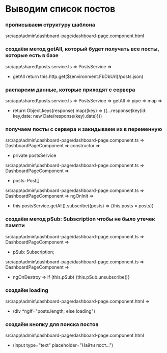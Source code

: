 # Выводим список постов

### прописываем структуру шаблона

src\app\admin\dashboard-page\dashboard-page.component.html

### создаём метод getAll, который будет получать все посты, которые есть в базе

src\app\shared\posts.service.ts => PostsService =>

- getAll
  return this.http.get(\${environment.FbDbUrl}/posts.json)

### распарсим данные, которые приходят с сервера

src\app\shared\posts.service.ts => PostsService => getAll => pipe => map =>

- return Object.keys(response).map((key) => ({...response(key)id: key,date: new Date(response(key).date)}))

### получаем посты с сервера и закидываем их в переменную

src\app\admin\dashboard-page\dashboard-page.component.ts => DashboardPageComponent => constructor =>

- private postsService

src\app\admin\dashboard-page\dashboard-page.component.ts => DashboardPageComponent =>

- posts: Post[]

src\app\admin\dashboard-page\dashboard-page.component.ts => DashboardPageComponent => ngOnInit =>

- this.postsService.getAll().subscribe((posts) => {this.posts = posts})

### создаём метод pSub: Subscription чтобы не было утечек памяти

src\app\admin\dashboard-page\dashboard-page.component.ts => DashboardPageComponent =>

- pSub: Subscription;

src\app\admin\dashboard-page\dashboard-page.component.ts => DashboardPageComponent =>

- ngOnDestroy =>
  if (this.pSub) {this.pSub.unsubscribe()}

### создаём loading

src\app\admin\dashboard-page\dashboard-page.component.html =>

- (div \*ngIf="posts.length; else loading")

### создаём кнопку для поиска постов

src\app\admin\dashboard-page\dashboard-page.component.html

- (input type="text" placeholder="Найти пост...")
